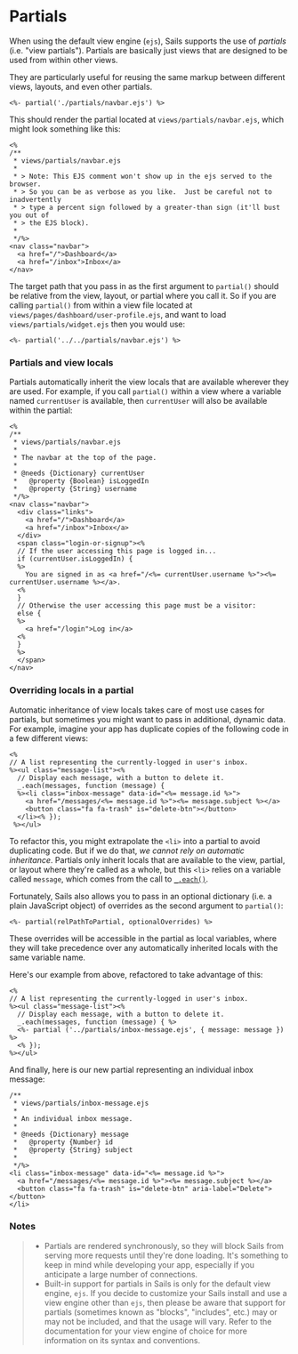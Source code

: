 # Partials

When using the default view engine (`ejs`), Sails supports the use of _partials_ (i.e. "view partials").  Partials are basically just views that are designed to be used from within other views.

They are particularly useful for reusing the same markup between different views, layouts, and even other partials.

```ejs
<%- partial('./partials/navbar.ejs') %>
```

This should render the partial located at `views/partials/navbar.ejs`, which might look something like this:

```ejs
<%
/**
 * views/partials/navbar.ejs
 *
 * > Note: This EJS comment won't show up in the ejs served to the browser.
 * > So you can be as verbose as you like.  Just be careful not to inadvertently
 * > type a percent sign followed by a greater-than sign (it'll bust you out of
 * > the EJS block).
 *
 */%>
<nav class="navbar">
  <a href="/">Dashboard</a>
  <a href="/inbox">Inbox</a>
</nav>
```


The target path that you pass in as the first argument to `partial()` should be relative from the view, layout, or partial where you call it.  So if you are calling `partial()` from within a view file located at `views/pages/dashboard/user-profile.ejs`, and want to load `views/partials/widget.ejs` then you would use:

```ejs
<%- partial('../../partials/navbar.ejs') %>
```

### Partials and view locals

Partials automatically inherit the view locals that are available wherever they are used.  For example, if you call `partial()` within a view where a variable named `currentUser` is available, then `currentUser` will also be available within the partial:

```ejs
<%
/**
 * views/partials/navbar.ejs
 *
 * The navbar at the top of the page.
 *
 * @needs {Dictionary} currentUser
 *   @property {Boolean} isLoggedIn
 *   @property {String} username
 */%>
<nav class="navbar">
  <div class="links">
    <a href="/">Dashboard</a>
    <a href="/inbox">Inbox</a>
  </div>
  <span class="login-or-signup"><%
  // If the user accessing this page is logged in...
  if (currentUser.isLoggedIn) {
  %>
    You are signed in as <a href="/<%= currentUser.username %>"><%= currentUser.username %></a>.
  <%
  }
  // Otherwise the user accessing this page must be a visitor:
  else {
  %>
    <a href="/login">Log in</a>
  <%
  }
  %>
  </span>
</nav>
```


### Overriding locals in a partial

Automatic inheritance of view locals takes care of most use cases for partials, but sometimes you might want to pass in additional, dynamic data.  For example, imagine your app has duplicate copies of the following code in a few different views:

```ejs
<%
// A list representing the currently-logged in user's inbox.
%><ul class="message-list"><%
  // Display each message, with a button to delete it.
  _.each(messages, function (message) {
  %><li class="inbox-message" data-id="<%= message.id %>">
    <a href="/messages/<%= message.id %>"><%= message.subject %></a>
    <button class="fa fa-trash" is="delete-btn"></button>
  </li><% });
 %></ul>
```

To refactor this, you might extrapolate the `<li>` into a partial to avoid duplicating code.  But if we do that, _we cannot rely on automatic inheritance_.  Partials only inherit locals that are available to the view, partial, or layout where they're called as a whole, but this `<li>` relies on a variable called `message`, which comes from the call to [`_.each()`](https://lodash.com/docs/3.10.1#forEach).

Fortunately, Sails also allows you to pass in an optional dictionary (i.e. a plain JavaScript object) of overrides as the second argument to `partial()`:

```
<%- partial(relPathToPartial, optionalOverrides) %>
```

These overrides will be accessible in the partial as local variables, where they will take precedence over any automatically inherited locals with the same variable name.

Here's our example from above, refactored to take advantage of this:

```ejs
<%
// A list representing the currently-logged in user's inbox.
%><ul class="message-list"><%
  // Display each message, with a button to delete it.
  _.each(messages, function (message) { %>
  <%- partial ('../partials/inbox-message.ejs', { message: message }) %>
  <% });
%></ul>
```


And finally, here is our new partial representing an individual inbox message:

```ejs
/**
 * views/partials/inbox-message.ejs
 *
 * An individual inbox message.
 *
 * @needs {Dictionary} message
 *   @property {Number} id
 *   @property {String} subject
 *
 */%>
<li class="inbox-message" data-id="<%= message.id %>">
  <a href="/messages/<%= message.id %>"><%= message.subject %></a>
  <button class="fa fa-trash" is="delete-btn" aria-label="Delete"></button>
</li>
```







### Notes

> + Partials are rendered synchronously, so they will block Sails from serving more requests until they're done loading.  It's something to keep in mind while developing your app, especially if you anticipate a large number of connections.
> + Built-in support for partials in Sails is only for the default view engine, `ejs`.  If you decide to customize your Sails install and use a view engine other than `ejs`, then please be aware that support for partials (sometimes known as "blocks", "includes", etc.) may or may not be included, and that the usage will vary.  Refer to the documentation for your view engine of choice for more information on its syntax and conventions.


<docmeta name="displayName" value="Partials">

